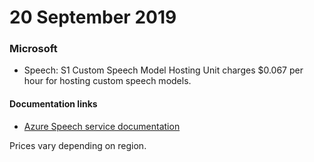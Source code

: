 # 20 September 2019

### Microsoft

- Speech: S1 Custom Speech Model Hosting Unit charges $0.067 per hour for hosting custom speech models.

#### Documentation links
- [Azure Speech service documentation](https://learn.microsoft.com/en-us/azure/ai-services/speech-service/)

Prices vary depending on region.
